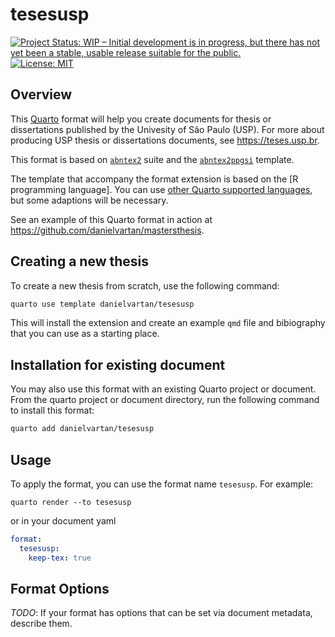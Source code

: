 
<!-- README.md is generated from README.Rmd. Please edit that file -->

# tesesusp

<!-- badges: start -->

[![Project Status: WIP – Initial development is in progress, but there
has not yet been a stable, usable release suitable for the
public.](https://www.repostatus.org/badges/latest/wip.svg)](https://www.repostatus.org/#wip)
[![License:
MIT](https://img.shields.io/badge/license-MIT-green)](https://choosealicense.com/licenses/mit/)
<!-- badges: end -->

## Overview

This [Quarto](https://quarto.org) format will help you create documents
for thesis or dissertations published by the Univesity of São Paulo
(USP). For more about producing USP thesis or dissertations documents,
see <https://teses.usp.br>.

This format is based on [`abntex2`](https://www.abntex.net.br/) suite
and the
[`abntex2ppgsi`](https://www.overleaf.com/project/64f7bdf1641ad4a3a8482800)
template.

The template that accompany the format extension is based on the \[R
programming language\]. You can use [other Quarto supported
languages](https://quarto.org/docs/computations/python.html), but some
adaptions will be necessary.

See an example of this Quarto format in action at
<https://github.com/danielvartan/mastersthesis>.

## Creating a new thesis

To create a new thesis from scratch, use the following command:

``` bash
quarto use template danielvartan/tesesusp
```

This will install the extension and create an example `qmd` file and
bibiography that you can use as a starting place.

## Installation for existing document

You may also use this format with an existing Quarto project or
document. From the quarto project or document directory, run the
following command to install this format:

``` bash
quarto add danielvartan/tesesusp
```

## Usage

To apply the format, you can use the format name `tesesusp`. For
example:

`quarto render --to tesesusp`

or in your document yaml

``` yaml
format:
  tesesusp:
    keep-tex: true    
```

<!-- You can view a preview of the rendered template at <https://quarto-journals.github.io/elsevier/>. -->

## Format Options

<!-- See <https://github.com/quarto-journals/elsevier>. -->
<!-- See <https://quarto.org/docs/extensions/formats.html>. -->

*TODO*: If your format has options that can be set via document
metadata, describe them.
